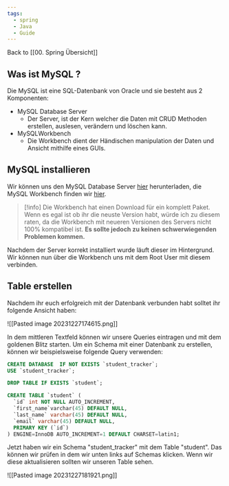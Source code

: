 ```yaml
---
tags:
  - spring
  - Java
  - Guide
---
```

Back to [[00. Spring Übersicht]]

## Was ist MySQL ?
Die MySQL ist eine SQL-Datenbank von Oracle und sie besteht aus 2 Komponenten:
- MySQL Database Server
	- Der Server, ist der Kern welcher die Daten mit CRUD Methoden erstellen, auslesen, verändern und löschen kann.
- MySQLWorkbench 
	- Die Workbench dient der Händischen manipulation der Daten und Ansicht mithilfe eines GUIs.
## MySQL installieren

Wir können uns den MySQL Database Server [hier](https://dev.mysql.com/downloads/mysql) herunterladen, die MySQL Workbench finden wir [hier](https://dev.mysql.com/downloads/workbench/).

>[!info] 
>Die Workbench hat einen Download für ein komplett Paket.
>Wenn es egal ist ob ihr die neuste Version habt, würde ich zu diesem raten, da die Workbench mit neueren Versionen des Servers nicht 100% kompatibel ist.
> **Es sollte jedoch zu keinen schwerwiegenden Problemen kommen.**

Nachdem der Server korrekt installiert wurde läuft dieser im Hintergrund. Wir können nun über die Workbench uns mit dem Root User mit diesem verbinden.

## Table erstellen

Nachdem ihr euch erfolgreich mit der Datenbank verbunden habt solltet ihr folgende Ansicht haben:

![[Pasted image 20231227174615.png]]

In dem mittleren Textfeld können wir unsere Queries eintragen und mit dem goldenen Blitz starten. Um ein Schema mit einer Datenbank zu erstellen, können wir beispielsweise folgende Query verwenden:

```sql
CREATE DATABASE  IF NOT EXISTS `student_tracker`;
USE `student_tracker`;

DROP TABLE IF EXISTS `student`;

CREATE TABLE `student` (
  `id` int NOT NULL AUTO_INCREMENT,
  `first_name`varchar(45) DEFAULT NULL,
  `last_name` varchar(45) DEFAULT NULL,
  `email` varchar(45) DEFAULT NULL,
  PRIMARY KEY (`id`)
) ENGINE=InnoDB AUTO_INCREMENT=1 DEFAULT CHARSET=latin1;


```

Jetzt haben wir ein Schema "student_tracker" mit dem Table "student". Das können wir prüfen in dem wir unten links auf Schemas klicken. Wenn wir diese aktualisieren sollten wir unseren Table sehen.

![[Pasted image 20231227181921.png]]